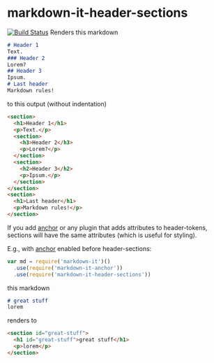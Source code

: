 # markdown-it-header-sections
[![Build Status](https://travis-ci.org/arve0/markdown-it-header-sections.svg)](https://travis-ci.org/arve0/markdown-it-header-sections)
Renders this markdown
```md
# Header 1
Text.
### Header 2
Lorem?
## Header 3
Ipsum.
# Last header
Markdown rules!
```

to this output (without indentation)
```html
<section>
  <h1>Header 1</h1>
  <p>Text.</p>
  <section>
    <h3>Header 2</h3>
    <p>Lorem?</p>
  </section>
  <section>
    <h2>Header 3</h2>
    <p>Ipsum.</p>
  </section>
</section>
<section>
  <h1>Last header</h1>
  <p>Markdown rules!</p>
</section>
```

If you add [anchor] or any plugin that adds attributes to header-tokens, sections will have the same attributes (which is useful for styling).

E.g., with [anchor] enabled before header-sections:

```js
var md = require('markdown-it')()
  .use(require('markdown-it-anchor'))
  .use(require('markdown-it-header-sections'))
```

this markdown
```md
# great stuff
lorem
```

renders to
```md
<section id="great-stuff">
  <h1 id="great-stuff">great stuff</h1>
  <p>lorem</p>
</section>
```

[anchor]: https://github.com/valeriangalliat/markdown-it-anchor

